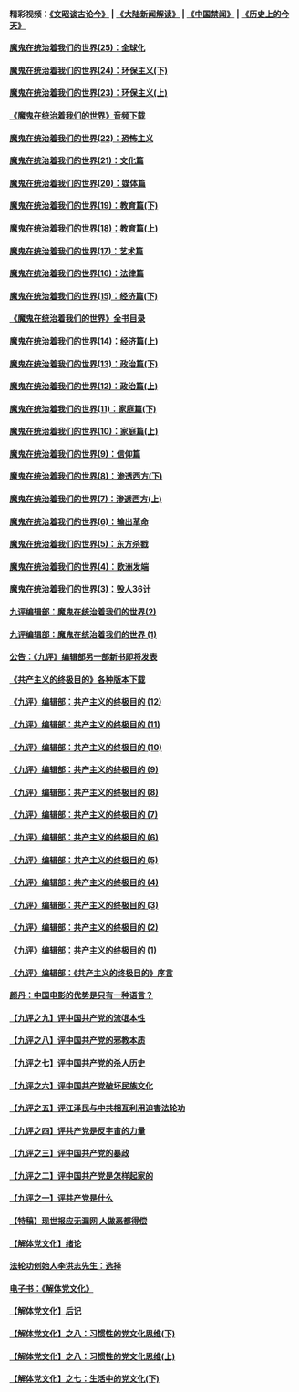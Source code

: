 #### 精彩视频：[《文昭谈古论今》](https://github.com/gfw-breaker/wenzhao/blob/master/README.md?t=11211834) | [《大陆新闻解读》](https://github.com/gfw-breaker/ntdtv-comedy/blob/master/README.md?t=11211834) | [《中国禁闻》](https://github.com/gfw-breaker/ntdtv-news/blob/master/README.md?t=11211834) | [《历史上的今天》](https://github.com/gfw-breaker/today-in-history/blob/master/README.md?t=11211834) 

#### [魔鬼在统治着我们的世界(25)：全球化](../pages/nsc422/n10788205.md?t=11211834) 

#### [魔鬼在统治着我们的世界(24)：环保主义(下)](../pages/nsc422/n10695307.md?t=11211834) 

#### [魔鬼在统治着我们的世界(23)：环保主义(上)](../pages/nsc422/n10688613.md?t=11211834) 

#### [《魔鬼在统治着我们的世界》音频下载](../pages/nsc422/n10635553.md?t=11211834) 

#### [魔鬼在统治着我们的世界(22)：恐怖主义](../pages/nsc422/n10614727.md?t=11211834) 

#### [魔鬼在统治着我们的世界(21)：文化篇](../pages/nsc422/n10597706.md?t=11211834) 

#### [魔鬼在统治着我们的世界(20)：媒体篇](../pages/nsc422/n10586579.md?t=11211834) 

#### [魔鬼在统治着我们的世界(19)：教育篇(下)](../pages/nsc422/n10564808.md?t=11211834) 

#### [魔鬼在统治着我们的世界(18)：教育篇(上)](../pages/nsc422/n10526970.md?t=11211834) 

#### [魔鬼在统治着我们的世界(17)：艺术篇](../pages/nsc422/n10499093.md?t=11211834) 

#### [魔鬼在统治着我们的世界(16)：法律篇](../pages/nsc422/n10485969.md?t=11211834) 

#### [魔鬼在统治着我们的世界(15)：经济篇(下)](../pages/nsc422/n10469975.md?t=11211834) 

#### [《魔鬼在统治着我们的世界》全书目录](../pages/nsc422/n10464261.md?t=11211834) 

#### [魔鬼在统治着我们的世界(14)：经济篇(上)](../pages/nsc422/n10457370.md?t=11211834) 

#### [魔鬼在统治着我们的世界(13)：政治篇(下)](../pages/nsc422/n10448270.md?t=11211834) 

#### [魔鬼在统治着我们的世界(12)：政治篇(上)](../pages/nsc422/n10444576.md?t=11211834) 

#### [魔鬼在统治着我们的世界(11)：家庭篇(下)](../pages/nsc422/n10440961.md?t=11211834) 

#### [魔鬼在统治着我们的世界(10)：家庭篇(上)](../pages/nsc422/n10435448.md?t=11211834) 

#### [魔鬼在统治着我们的世界(9)：信仰篇](../pages/nsc422/n10432159.md?t=11211834) 

#### [魔鬼在统治着我们的世界(8)：渗透西方(下)](../pages/nsc422/n10429603.md?t=11211834) 

#### [魔鬼在统治着我们的世界(7)：渗透西方(上)](../pages/nsc422/n10426013.md?t=11211834) 

#### [魔鬼在统治着我们的世界(6)：输出革命](../pages/nsc422/n10421536.md?t=11211834) 

#### [魔鬼在统治着我们的世界(5)：东方杀戮](../pages/nsc422/n10417707.md?t=11211834) 

#### [魔鬼在统治着我们的世界(4)：欧洲发端](../pages/nsc422/n10414890.md?t=11211834) 

#### [魔鬼在统治着我们的世界(3)：毁人36计](../pages/nsc422/n10411583.md?t=11211834) 

#### [九评编辑部：魔鬼在统治着我们的世界(2)](../pages/nsc422/n10410036.md?t=11211834) 

#### [九评编辑部：魔鬼在统治着我们的世界 (1)](../pages/nsc422/n10406825.md?t=11211834) 

#### [公告：《九评》编辑部另一部新书即将发表](../pages/nsc422/n10405104.md?t=11211834) 

#### [《共产主义的终极目的》各种版本下载](../pages/nsc422/n10022138.md?t=11211834) 

#### [《九评》编辑部：共产主义的终极目的 (12)](../pages/nsc422/n9933272.md?t=11211834) 

#### [《九评》编辑部：共产主义的终极目的 (11)](../pages/nsc422/n9924973.md?t=11211834) 

#### [《九评》编辑部：共产主义的终极目的 (10)](../pages/nsc422/n9920883.md?t=11211834) 

#### [《九评》编辑部：共产主义的终极目的 (9)](../pages/nsc422/n9916363.md?t=11211834) 

#### [《九评》编辑部：共产主义的终极目的 (8)](../pages/nsc422/n9912488.md?t=11211834) 

#### [《九评》编辑部：共产主义的终极目的 (7)](../pages/nsc422/n9901176.md?t=11211834) 

#### [《九评》编辑部：共产主义的终极目的 (6)](../pages/nsc422/n9899359.md?t=11211834) 

#### [《九评》编辑部：共产主义的终极目的 (5)](../pages/nsc422/n9893174.md?t=11211834) 

#### [《九评》编辑部：共产主义的终极目的 (4)](../pages/nsc422/n9891246.md?t=11211834) 

#### [《九评》编辑部：共产主义的终极目的 (3)](../pages/nsc422/n9879879.md?t=11211834) 

#### [《九评》编辑部：共产主义的终极目的 (2)](../pages/nsc422/n9876205.md?t=11211834) 

#### [《九评》编辑部：共产主义的终极目的 (1)](../pages/nsc422/n9865857.md?t=11211834) 

#### [《九评》编辑部：《共产主义的终极目的》序言](../pages/nsc422/n9862666.md?t=11211834) 

#### [颜丹：中国电影的优势是只有一种语言？](../pages/nsc422/n9583062.md?t=11211834) 

#### [【九评之九】评中国共产党的流氓本性](../pages/nsc422/n737542.md?t=11211834) 

#### [【九评之八】评中国共产党的邪教本质](../pages/nsc422/n735942.md?t=11211834) 

#### [【九评之七】评中国共产党的杀人历史](../pages/nsc422/n733806.md?t=11211834) 

#### [【九评之六】评中国共产党破坏民族文化](../pages/nsc422/n731667.md?t=11211834) 

#### [【九评之五】评江泽民与中共相互利用迫害法轮功](../pages/nsc422/n730058.md?t=11211834) 

#### [【九评之四】评共产党是反宇宙的力量](../pages/nsc422/n727814.md?t=11211834) 

#### [【九评之三】评中国共产党的暴政](../pages/nsc422/n725597.md?t=11211834) 

#### [【九评之二】评中国共产党是怎样起家的](../pages/nsc422/n723946.md?t=11211834) 

#### [【九评之一】评共产党是什么](../pages/nsc422/n722529.md?t=11211834) 

#### [【特稿】现世报应无漏网 人做恶都得偿](../pages/nsc422/n4215167.md?t=11211834) 

#### [【解体党文化】绪论](../pages/nsc422/n1449356.md?t=11211834) 

#### [法轮功创始人李洪志先生：选择](../pages/nsc422/n3580738.md?t=11211834) 

#### [电子书：《解体党文化》](../pages/nsc422/n1573484.md?t=11211834) 

#### [【解体党文化】后记](../pages/nsc422/n1531999.md?t=11211834) 

#### [【解体党文化】之八：习惯性的党文化思维(下)](../pages/nsc422/n1526477.md?t=11211834) 

#### [【解体党文化】之八：习惯性的党文化思维(上)](../pages/nsc422/n1520631.md?t=11211834) 

#### [【解体党文化】之七：生活中的党文化(下)](../pages/nsc422/n1513446.md?t=11211834) 

